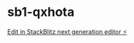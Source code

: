 # sb1-qxhota

[Edit in StackBlitz next generation editor ⚡️](https://stackblitz.com/~/github.com/Saar777/sb1-qxhota)